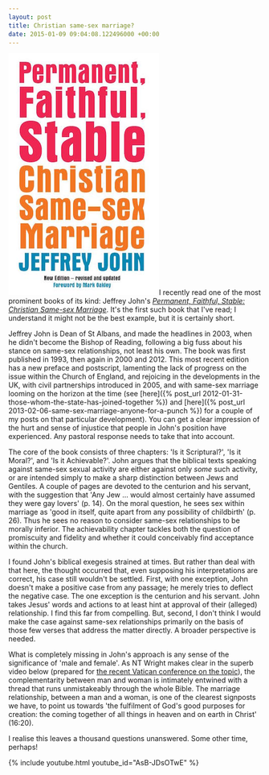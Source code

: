 ```yaml
---
layout: post
title: Christian same-sex marriage?
date: 2015-01-09 09:04:08.122496000 +00:00
---
```

[<img alt="Jeffrey John: Permanent, Faithful, Stable" title="Jeffrey John: Permanent, Faithful, Stable" src="/assets/john-pfs.jpg" class="alignright" />](http://www.dltbooks.com/titles/1741-9780232530117-permanent-faithful-stable)I recently read one of the most prominent books of its kind: Jeffrey John's [_Permanent, Faithful, Stable: Christian Same-sex Marriage_](http://www.dltbooks.com/titles/1741-9780232530117-permanent-faithful-stable). It's the first such book that I've read; I understand it might not be the best example, but it is certainly short.

Jeffrey John is Dean of St Albans, and made the headlines in 2003, when he didn't become the Bishop of Reading, following a big fuss about his stance on same-sex relationships, not least his own. The book was first published in 1993, then again in 2000 and 2012. This most recent edition has a new preface and postscript, lamenting the lack of progress on the issue within the Church of England, and rejoicing in the developments in the UK, with civil partnerships introduced in 2005, and with same-sex marriage looming on the horizon at the time (see [here]({% post_url 2012-01-31-those-whom-the-state-has-joined-together %}) and [here]({% post_url 2013-02-06-same-sex-marriage-anyone-for-a-punch %}) for a couple of my posts on that particular development). You can get a clear impression of the hurt and sense of injustice that people in John's position have experienced. Any pastoral response needs to take that into account.

The core of the book consists of three chapters: 'Is it Scriptural?', 'Is it Moral?', and 'Is it Achievable?'. John argues that the biblical texts speaking against same-sex sexual activity are either against only _some_ such activity, or are intended simply to make a sharp distinction between Jews and Gentiles. A couple of pages are devoted to the centurion and his servant, with the suggestion that 'Any Jew ... would almost certainly have assumed they were gay lovers' (p. 14). On the moral question, he sees sex within marriage as 'good in itself, quite apart from any possibility of childbirth' (p. 26). Thus he sees no reason to consider same-sex relationships to be morally inferior. The achievability chapter tackles both the question of promiscuity and fidelity and whether it could conceivably find acceptance within the church.

I found John's biblical exegesis strained at times. But rather than deal with that here, the thought occurred that, even supposing his interpretations are correct, his case still wouldn't be settled. First, with one exception, John doesn't make a positive case from any passage; he merely tries to deflect the negative case. The one exception is the centurion and his servant. John takes Jesus' words and actions to at least hint at approval of their (alleged) relationship. I find this far from compelling. But, second, I don't think I would make the case against same-sex relationships primarily on the basis of those few verses that address the matter directly. A broader perspective is needed.

What is completely missing in John's approach is any sense of the significance of 'male and female'. As NT Wright makes clear in the superb video below (prepared for [the recent Vatican conference on the topic](http://humanum.it/en/)), the complementarity between man and woman is intimately entwined with a thread that runs unmistakeably through the whole Bible. The marriage relationship, between a man and a woman, is one of the clearest signposts we have, to point us towards 'the fulfilment of God's good purposes for creation: the coming together of all things in heaven and on earth in Christ' (16:20).

I realise this leaves a thousand questions unanswered. Some other time, perhaps!

{% include youtube.html youtube_id="AsB-JDsOTwE" %}
